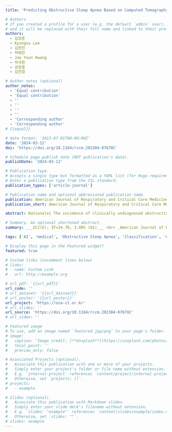 ```yaml
---
title: 'Predicting Obstructive Sleep Apnea Based on Computed Tomography Scan Using Deep Learning Models'

# Authors
# If you created a profile for a user (e.g. the default `admin` user), write the username (folder name) here
# and it will be replaced with their full name and linked to their profile.
authors:
  - 김정훈
  - Kyungsu Lee
  - 김현진
  - 박해찬
  - Jae Youn Hwang
  - 박석원
  - 공현중
  - 김진엽

# Author notes (optional)
author_notes:
  - 'Equal contribution'
  - 'Equal contribution'
  - ''
  - ''
  - ''
  - ''
  - 'Corresponding author'
  - 'Corresponding author'
# {{equal}}

# date format: '2013-07-01T00:00:00Z'
date: '2024-03-12'
doi: 'https://doi.org/10.1164/rccm.202304-0767OC'

# Schedule page publish date (NOT publication's date).
publishDate: '2024-03-12'

# Publication type.
# Accepts a single type but formatted as a YAML list (for Hugo requirements).
# Enter a publication type from the CSL standard.
publication_types: ['article-journal']

# Publication name and optional abbreviated publication name.
publication: American Journal of Respiratory and Critical Care Medicine
publication_short: American Journal of Respiratory and Critical Care Medicine (AJRCCM)  [__SCI(E); IF=24.70, 3.80% (Q1)__]

abstract: Rationale| The incidence of clinically undiagnosed obstructive sleep apnea (OSA) is high among the general population due to limited access to polysomnography. Computed tomography (CT) of craniofacial regions obtained for other purposes can be beneficial in predicting OSA and its severity. Objectives| To predict OSA and its severity based on paranasal CT using a 3-dimensional deep learning algorithm. Methods| One internal dataset (n=798) and two external datasets (n=135 and 85) were used in this study. In the internal dataset, 92 normal, 159 mild, 201 moderate, and 346 severe OSA participants were enrolled to derive the deep learning model. A multimodal deep learning model was elicited from the connection between a 3-dimensional convolutional neural network (CNN)-based part treating unstructured data (CT images) and a multi-layer perceptron (MLP)-based part treating structured data (age, sex, and body mass index) to predict OSA and its severity. Measurements and Main Results| In four-class classification for predicting the severity of OSA, the AirwayNet-MM-H model (multimodal model with airway-highlighting preprocessing algorithm) showed an average accuracy of 87.6% (95% confidence interval [CI] 86.8–88.6) in the internal dataset and 84.0% (95% CI 83.0–85.1) and 86.3% (95% CI 85.3-87.3) in the two external datasets, respectively. In the two-class classification for predicting significant OSA (moderate to severe OSA), The area under the receiver operating characteristics (AUROC), accuracy, sensitivity, specificity, and F1 score were 0.910 (95% CI 0.899–0.922), 91.0% (95% CI 90.1–91.9), 89.9% (95% CI 88.8–90.9), 93.5% (95% CI 92.7–94.3), and 93.2% (95% CI 92.5–93.9), respectively, in the internal dataset. Furthermore, the diagnostic performance of the Airway Net-MM-H model outperformed that of the other six state-of-the-art deep learning models in terms of accuracy for both four- and two-class classifications and AUROC for two-class classification (p<0.001). Conclusions| A novel deep learning model, including a multimodal deep learning model and an airway-highlighting preprocessing algorithm from CT images obtained for other purposes, can provide significantly precise outcomes for OSA diagnosis

# Summary. An optional shortened abstract.
summary: ___SCI(E); IF=24.70, 3.80% (Q1)___ <br> _American Journal of Respiratory and Critical Care Medicine (AJRCCM, Early Accept)_

tags: ['AI', 'medical', 'Obstructive Sleep Apnea', 'Classification', 'CT', 'Multi-modal', 'Q1']

# Display this page in the Featured widget?
featured: true

# Custom links (uncomment lines below)
# links:
# - name: Custom Link
#   url: http://example.org

# url_pdf: '{{url_pdf}}'
url_code: ''
# url_dataset: '{{url_dataset}}'
# url_poster: '{{url_poster}}'
url_project: 'https://osa-ct.or.kr'
# url_slides: ''
url_source: 'https://doi.org/10.1164/rccm.202304-0767OC'
# url_video: ''

# Featured image
# To use, add an image named `featured.jpg/png` to your page's folder.
# image:
#   caption: 'Image credit: [**Unsplash**](https://unsplash.com/photos/pLCdAaMFLTE)'
#   focal_point: ''
#   preview_only: false

# Associated Projects (optional).
#   Associate this publication with one or more of your projects.
#   Simply enter your project's folder or file name without extension.
#   E.g. `internal-project` references `content/project/internal-project/index.md`.
#   Otherwise, set `projects: []`.
# projects:
#   - example

# Slides (optional).
#   Associate this publication with Markdown slides.
#   Simply enter your slide deck's filename without extension.
#   E.g. `slides: "example"` references `content/slides/example/index.md`.
#   Otherwise, set `slides: ""`.
# slides: example
---
```

